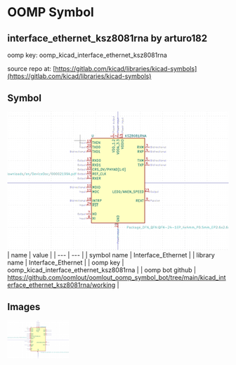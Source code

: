 # OOMP Symbol  
## interface_ethernet_ksz8081rna  by arturo182  
  
oomp key: oomp_kicad_interface_ethernet_ksz8081rna  
  
source repo at: [https://gitlab.com/kicad/libraries/kicad-symbols](https://gitlab.com/kicad/libraries/kicad-symbols)  
## Symbol  
  
[![working.png](working_600.png)](working.png)  
| name | value | 
| --- | --- | 
| symbol name | Interface_Ethernet | 
| library name | Interface_Ethernet | 
| oomp key | oomp_kicad_interface_ethernet_ksz8081rna | 
| oomp bot github | https://github.com/oomlout/oomlout_oomp_symbol_bot/tree/main/kicad_interface_ethernet_ksz8081rna/working | 
## Images  
  
[![working.png](working_140.png)](working.png)  
